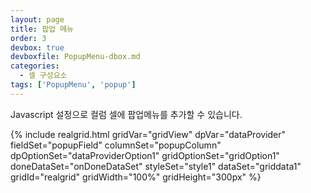 ```yaml
---
layout: page
title: 팝업 메뉴
order: 3
devbox: true
devboxfile: PopupMenu-dbox.md
categories:
  - 셀 구성요소
tags: ['PopupMenu', 'popup']
---
```


Javascript 설정으로 컬럼 셀에 팝업메뉴를 추가할 수 있습니다.

<script>
	var onDoneDataSet = function() {
		var menu = [{
	        label: "menu1 입니다.",
	        enabled: true,
	        children: [{
	            label: "submenu1 입니다."
	        }, {
	            label: "submenu2 입니다."
	        }]
	    }, {
	        label: "menu2 입니다",
	        enabled: false
	    }, {
	        label: "-"
	    }, {
	        label: "menu3 입니다",
	        type: "check",
	        checked: true,
	        tag: "check_menu"
	    }, {
	        label: "group menu",
	        children: [{
	            label: "group1 - 첫번째",
	            type: "radio",
	            group: "group1",
	            checked: true
	        }, {
	            label: "group1 - 두번째",
	            type: "radio",
	            group: "group1"
	        }, {
	            label: "group1 - 세번째",
	            type: "radio",
	            group: "group1"
	        }]
	    }];
	    gridView.addPopupMenu("menu1", menu);

	    gridView.onMenuItemClicked = function (grid, data, index) {
	        alert(data.label);
	    };
	}
</script>

{% include realgrid.html
  gridVar="gridView"
  dpVar="dataProvider"
  fieldSet="popupField"
  columnSet="popupColumn"
  dpOptionSet="dataProviderOption1"
  gridOptionSet="gridOption1"
  doneDataSet="onDoneDataSet"
  styleSet="style1"
  dataSet="griddata1"
  gridId="realgrid"
  gridWidth="100%"
  gridHeight="300px" %}